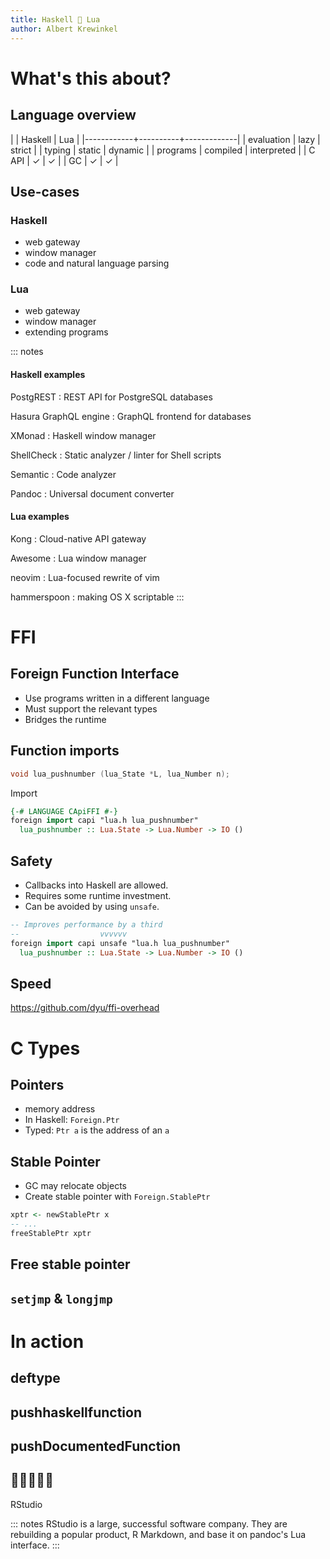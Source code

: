 ```yaml
---
title: Haskell 💖 Lua
author: Albert Krewinkel
---
```


# What's this about?

## Language overview

|            | Haskell  | Lua         |
|------------+----------+-------------|
| evaluation | lazy     | strict      |
| typing     | static   | dynamic     |
| programs   | compiled | interpreted |
| C API      | ✓        | ✓           |
| GC         | ✓        | ✓           |

## Use-cases

### Haskell

- web gateway
- window manager
- code and natural language parsing

### Lua

- web gateway
- window manager
- extending programs

::: notes
#### Haskell examples

PostgREST
:   REST API for PostgreSQL databases

Hasura GraphQL engine
:   GraphQL frontend for databases

XMonad
:   Haskell window manager

ShellCheck
:   Static analyzer / linter for Shell scripts

Semantic
:   Code analyzer

Pandoc
:   Universal document converter

#### Lua examples

Kong
:   Cloud-native API gateway

Awesome
:   Lua window manager

neovim
:   Lua-focused rewrite of vim

hammerspoon
:   making OS X scriptable
:::

# FFI

## Foreign Function Interface

- Use programs written in a different language
- Must support the relevant types
- Bridges the runtime

## Function imports

``` c
void lua_pushnumber (lua_State *L, lua_Number n);
```

Import
``` haskell
{-# LANGUAGE CApiFFI #-}
foreign import capi "lua.h lua_pushnumber"
  lua_pushnumber :: Lua.State -> Lua.Number -> IO ()
```

## Safety

- Callbacks into Haskell are allowed.
- Requires some runtime investment.
- Can be avoided by using `unsafe`.

``` haskell
-- Improves performance by a third
--                  vvvvvv
foreign import capi unsafe "lua.h lua_pushnumber"
  lua_pushnumber :: Lua.State -> Lua.Number -> IO ()
```

## Speed
https://github.com/dyu/ffi-overhead


# C Types

## Pointers

- memory address
- In Haskell: `Foreign.Ptr`
- Typed: `Ptr a` is the address of an `a`

## Stable Pointer

- GC may relocate objects
- Create stable pointer with `Foreign.StablePtr`

``` haskell
xptr <- newStablePtr x
-- ...
freeStablePtr xptr
```

## Free stable pointer

## `setjmp` & `longjmp`

# In action

## deftype

## pushhaskellfunction

## pushDocumentedFunction


## 🧑‍💼🏢🧑‍💻

RStudio

::: notes
RStudio is a large, successful software company. They are rebuilding a popular
product, R Markdown, and base it on pandoc's Lua interface.
:::

